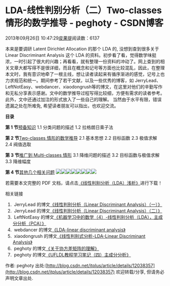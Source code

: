 
# LDA-线性判别分析（二）Two-classes 情形的数学推导 - peghoty - CSDN博客


2013年09月26日 10:47:29[皮果提](https://me.csdn.net/peghoty)阅读数：6137


本来是要调研 Latent Dirichlet Allocation 的那个 LDA 的, 没想到查到很多关于 Linear Discriminant Analysis 这个 LDA 的资料。初步看了看，觉得数学味挺浓，一时引起了很大的兴趣；再看看，就有整理一份资料的冲动了。网上查到的相关文章大都写得不是很详细，而且在概念和记号等方面也比较混乱，因此，在整理本文时，我有意识地牵了一根主线，想让读者读起来有循序渐进的感觉，记号上也力求规范和统一。期间参考了若干文献，以及一些优秀的博客，如 JerryLead、LeftNotEasy、webdancer、xiaodongrush等的博文，在这里对他们的辛勤写作和无私分享表示感谢。文中的数学推导过程写得比较细，方便有需求的读者参考。此外，文中还通过加注的形式放入了一些自己的理解。 当然由于水平有限，错误遗漏之处在所难免, 希望读者朋友可以指出，也欢迎交流。


**目录**

**第 1 节**[预备知识](http://blog.csdn.net/itplus/article/details/12035573)
1.1 分类问题的描述
1.2 拉格朗日乘子法

**第 2 节**[Two-classes 情形的数学推导](http://blog.csdn.net/itplus/article/details/12038357)
2.1 基本思想
2.2 目标函数
2.3 极值求解
2.4 阀值选取

**第 3 节**[推广到 Multi-classes 情形](http://blog.csdn.net/itplus/article/details/12038441)
3.1 降维问题的描述
3.2 目标函数与极值求解
3.3 降维幅度

**第 4 节**[其他几个相关问题](http://blog.csdn.net/itplus/article/details/12038653)
![](https://img-blog.csdn.net/20130926101536609)![](https://img-blog.csdn.net/20130926101542562)![](https://img-blog.csdn.net/20130926101550046)![](https://img-blog.csdn.net/20130926101558359)![](https://img-blog.csdn.net/20130926101605312)![](https://img-blog.csdn.net/20130926101615937)![](https://img-blog.csdn.net/20130926101623078)![](https://img-blog.csdn.net/20130926101719921)


若需要本文完整的 PDF 文档，请点击[《线性判别分析（LDA）浅析》](http://download.csdn.net/detail/peghoty/6322919)进行下载！

相关链接
1.  JerryLead 的博文[《线性判别分析（Linear Discriminant Analysis）（一）》](http://www.cnblogs.com/jerrylead/archive/2011/04/21/2024384.html)
2.  JerryLead 的博文[《线性判别分析（Linear Discriminant Analysis）（二）》](http://www.cnblogs.com/jerrylead/archive/2011/04/21/2024389.html)
3.  LeftNotEasy 的博文[《机器学习中的数学（4）-线性判别分析（LDA），主成分分析（PCA）》](http://www.cnblogs.com/LeftNotEasy/archive/2011/01/08/lda-and-pca-machine-learning.html)
4.  webdancer 的博文[《LDA-linear discriminant analysis》](http://webdancer.is-programmer.com/2013/2/28/lda.37867.html)
5.  xiaodongrush 的博文[《线性判别式分析-LDA-Linear Discriminant Analysis》](http://www.cnblogs.com/pangxiaodong/archive/2011/10/21/2218484.html)
6.  peghoty 的博文[《关于协方差矩阵的理解》](http://blog.csdn.net/itplus/article/details/11452743)
7.  peghoty 的博文[《UFLDL教程学习笔记（四）主成分分析》](http://blog.csdn.net/itplus/article/details/11451327)


作者: peghoty
出处:[http://blog.csdn.net/itplus/article/details/12038357](http://blog.csdn.net/itplus/article/details/12038357)
欢迎转载/分享, 但请务必声明文章出处.


